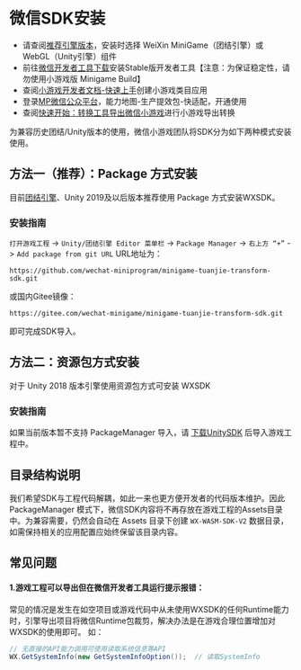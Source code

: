 # 微信SDK安装

- 请查阅[推荐引擎版本](/Design/UnityVersion.md)，安装时选择 WeiXin MiniGame（团结引擎）或 WebGL（Unity引擎）组件
- 前往[微信开发者工具下载](https://developers.weixin.qq.com/miniprogram/dev/devtools/stable.html)安装Stable版开发者工具【注意：为保证稳定性，请勿使用小游戏版 Minigame Build】
- 查阅[小游戏开发者文档-快速上手](https://developers.weixin.qq.com/minigame/dev/guide/)创建小游戏类目应用
- 登录[MP微信公众平台](https://mp.weixin.qq.com)，能力地图-生产提效包-快适配，开通使用
- 查阅[快速开始：转换工具导出微信小游戏](/Design/Transform.md)进行小游戏导出转换

为兼容历史团结/Unity版本的使用，微信小游戏团队将SDK分为如下两种模式安装使用。

## 方法一（推荐）：Package 方式安装

目前[团结引擎](https://unity.cn/tuanjie/tuanjieyinqing)、Unity 2019及以后版本推荐使用 Package 方式安装WXSDK。

### 安装指南

`打开游戏工程` -> `Unity/团结引擎 Editor 菜单栏` -> `Package Manager` -> `右上方 “+”` -> `Add package from git URL`
URL地址为：
```
https://github.com/wechat-miniprogram/minigame-tuanjie-transform-sdk.git
```

或国内Gitee镜像：
```
https://gitee.com/wechat-minigame/minigame-tuanjie-transform-sdk.git
```

即可完成SDK导入。

## 方法二：资源包方式安装

对于 Unity 2018 版本引擎使用资源包方式可安装 WXSDK

### 安装指南

如果当前版本暂不支持 PackageManager 导入，请 [下载UnitySDK](https://game.weixin.qq.com/cgi-bin/gamewxagwasmsplitwap/getunityplugininfo?download=1) 后导入游戏工程中。

## 目录结构说明

我们希望SDK与工程代码解耦，如此一来也更方便开发者的代码版本维护。因此 PackageManager 模式下，微信SDK内容将不再存放在游戏工程的Assets目录中。为兼容需要，仍然会自动在 Assets 目录下创建 `WX-WASM-SDK-V2` 数据目录，如需保持相关的应用配置应始终保留该目录内容。

## 常见问题

#### 1.游戏工程可以导出但在微信开发者工具运行提示报错：
常见的情况是发生在如空项目或游戏代码中从未使用WXSDK的任何Runtime能力时，引擎导出项目将微信Runtime包裁剪，解决办法是在游戏合理位置增加对WXSDK的使用即可。
如：
```c#
// 无直接的API能力调用可使用读取系统信息等API
WX.GetSystemInfo(new GetSystemInfoOption());  // 读取SystemInfo
```